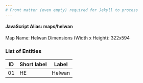 ```yaml
---
# Front matter (even empty) required for Jekyll to process
---
```


#### JavaScript Alias: maps/helwan

Map Name: Helwan
Dimensions (Width x Height): 322x594





### List of Entities

ID | Short label | Label
---|---|---|
01|HE|Helwan

